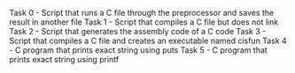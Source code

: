 Task 0 - Script that runs a C file through the preprocessor and saves the result in another file
Task 1 - Script that compiles a C file but does not link
Task 2 - Script that generates the assembly code of a C code
Task 3 - Script that compiles a C file and creates an executable named cisfun
Task 4 - C program that prints exact string using puts
Task 5 - C program that prints exact string using printf

